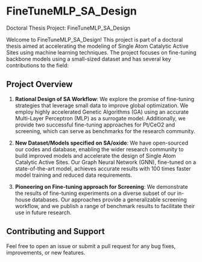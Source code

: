 # FineTuneMLP_SA_Design
Doctoral Thesis Project: FineTuneMLP_SA_Design

Welcome to FineTuneMLP_SA_Design! This project is part of a doctoral thesis aimed at accelerating the modeling of Single Atom Catalytic Active Sites using machine learning techniques. The project focuses on fine-tuning backbone models using a small-sized dataset and has several key contributions to the field:

## Project Overview

1. **Rational Design of SA Workflow**: We explore the promise of fine-tuning strategies that leverage small data to improve global optimization. We employ highly accelerated Genetic Algorithms (GA) using an accurate Multi-Layer Perceptron (MLP) as a surrogate model. Additionally, we provide two successful fine-tuning approaches for Pt/CeO2 and screening, which can serve as benchmarks for the research community.

2. **New Dataset/Models specified on SA/oxide**: We have open-sourced our codes and database, enabling the wider research community to build improved models and accelerate the design of Single Atom Catalytic Active Sites. Our Graph Neural Network (GNN), fine-tuned on a state-of-the-art model, achieves accurate results with 100 times faster model training and reduced data requirements.

3. **Pioneering on Fine-tuning approach for Screening**: We demonstrate the results of fine-tuning experiments on a diverse subset of our in-house databases. Our approaches provide a generalizable screening workflow, and we publish a range of benchmark results to facilitate their use in future research.

## Contributing and Support

Feel free to open an issue or submit a pull request for any bug fixes, improvements, or new features.
